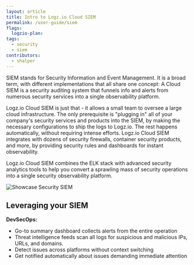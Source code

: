 ```yaml
---
layout: article
title: Intro to Logz.io Cloud SIEM
permalink: /user-guide/siem
flags:
  logzio-plan:
tags:
  - security
  - siem
contributors:
  - shalper
---
```


SIEM stands for Security Information and Event Management. It is a broad term, with different implementations that all share one concept: A Cloud SIEM is a security auditing system that funnels info and alerts from numerous security services into a single observability platform.

Logz.io Cloud SIEM is just that - it allows a small team to oversee a large cloud infrastructure. The only prerequisite is "plugging in" all of your company's security services and products into the SIEM, by making the necessary configurations to ship the logs to Logz.io. The rest happens automatically, without requiring intense efforts. Logz.io Cloud SIEM integrates with dozens of security firewalls, container security products, and more, by providing security rules and dashboards for instant observability.

Logz.io Cloud SIEM combines the ELK stack with advanced security analytics tools to help you convert a sprawling mass of security operations into a single security observability platform.

![Showcase Security SIEM](https://dytvr9ot2sszz.cloudfront.net/logz-docs/siem/siem-intro.png)

## Leveraging your SIEM

**DevSecOps:**

* Go-to summary dashboard collects alerts from the entire operation
* Threat intelligence feeds scan all logs for suspicious and malicious IPs, URLs, and domains. 
* Detect issues across platforms without context switching
* Get notified automatically about issues demanding immediate attention
